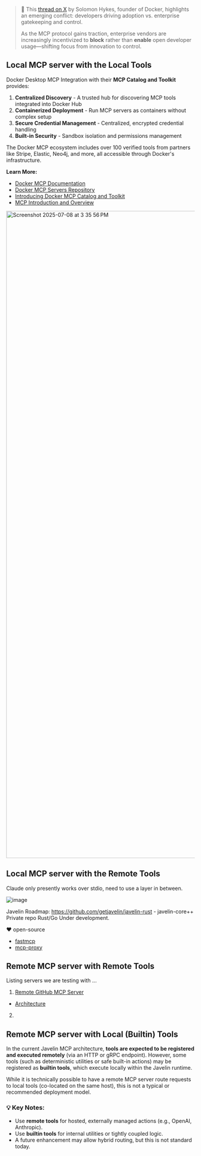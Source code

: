 > 🧵 This [thread on X](https://x.com/solomonstre/status/1940470145505431674) by Solomon Hykes, founder of Docker, highlights an emerging conflict: developers driving adoption vs. enterprise gatekeeping and control.  
> 
> As the MCP protocol gains traction, enterprise vendors are increasingly incentivized to **block** rather than **enable** open developer usage—shifting focus from innovation to control.
>

## ⁠Local MCP server with the Local Tools

Docker Desktop MCP Integration with their **MCP Catalog and Toolkit** provides:
1. **Centralized Discovery** - A trusted hub for discovering MCP tools integrated into Docker Hub
2. **Containerized Deployment** - Run MCP servers as containers without complex setup
3. **Secure Credential Management** - Centralized, encrypted credential handling
4. **Built-in Security** - Sandbox isolation and permissions management

The Docker MCP ecosystem includes over 100 verified tools from partners like Stripe, Elastic, Neo4j, and more, all accessible through Docker's infrastructure.

**Learn More:**
- [Docker MCP Documentation](https://docs.docker.com/ai/gordon/mcp/)
- [Docker MCP Servers Repository](https://github.com/docker/mcp-servers)
- [Introducing Docker MCP Catalog and Toolkit](https://www.docker.com/blog/introducing-docker-mcp-catalog-and-toolkit/)
- [MCP Introduction and Overview](https://www.philschmid.de/mcp-introduction)

<img width="1728" alt="Screenshot 2025-07-08 at 3 35 56 PM" src="https://github.com/user-attachments/assets/76039f18-6e03-4ae5-899d-83a6597c42bf" />

## Local MCP server with the Remote Tools

Claude only presently works over stdio, need to use a layer in between.

![image](https://github.com/user-attachments/assets/290299fe-221b-4ee5-8ab3-3ff02c6bbab5)

Javelin Roadmap: https://github.com/getjavelin/javelin-rust - javelin-core++ Private repo Rust/Go Under development.

❤️ open-source
- [fastmcp](https://github.com/jlowin/fastmcp?tab=readme-ov-file#proxy-servers)
- [mcp-proxy](https://github.com/sparfenyuk/mcp-proxy)

## Remote MCP server with Remote Tools

Listing servers we are testing with ...
1. [Remote GitHub MCP Server](https://github.blog/changelog/2025-06-12-remote-github-mcp-server-is-now-available-in-public-preview/)
- [Architecture](https://github.com/github/github-mcp-server/blob/main/docs/host-integration.md)
2. 

## ⁠Remote MCP server with Local (Builtin) Tools 

In the current Javelin MCP architecture, **tools are expected to be registered and executed remotely** (via an HTTP or gRPC endpoint). However, some tools (such as deterministic utilities or safe built-in actions) may be registered as **builtin tools**, which execute locally within the Javelin runtime.

While it is technically possible to have a remote MCP server route requests to local tools (co-located on the same host), this is not a typical or recommended deployment model.

### 💡 Key Notes:
- Use **remote tools** for hosted, externally managed actions (e.g., OpenAI, Anthropic).
- Use **builtin tools** for internal utilities or tightly coupled logic.
- A future enhancement may allow hybrid routing, but this is not standard today.

